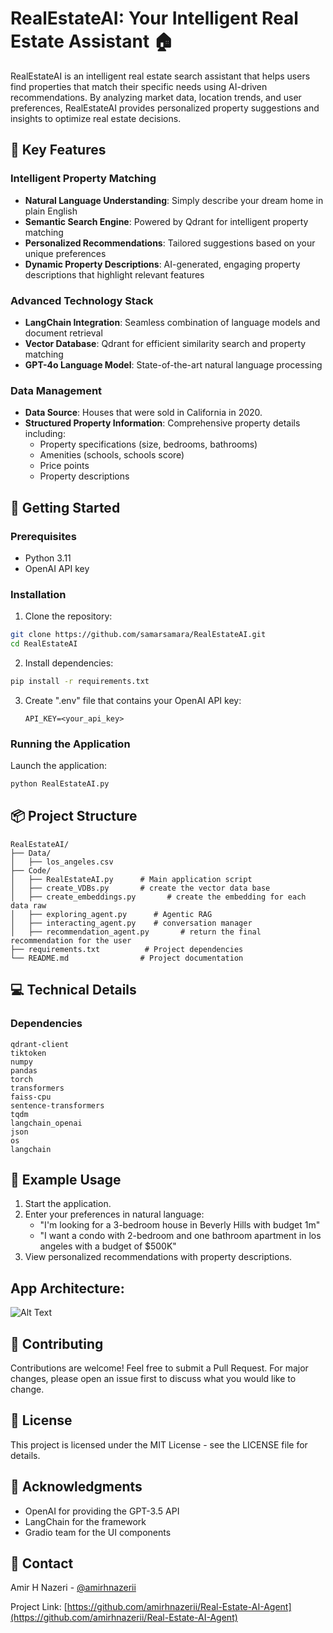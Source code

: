 # RealEstateAI: Your Intelligent Real Estate Assistant 🏠


RealEstateAI is an intelligent real estate search assistant that helps users find properties that match their specific needs using AI-driven recommendations. By analyzing market data, location trends, and user preferences, RealEstateAI provides personalized property suggestions and insights to optimize real estate decisions.

## 🌟 Key Features

### Intelligent Property Matching
- **Natural Language Understanding**: Simply describe your dream home in plain English
- **Semantic Search Engine**: Powered by Qdrant for intelligent property matching
- **Personalized Recommendations**: Tailored suggestions based on your unique preferences
- **Dynamic Property Descriptions**: AI-generated, engaging property descriptions that highlight relevant features

### Advanced Technology Stack
- **LangChain Integration**: Seamless combination of language models and document retrieval
- **Vector Database**: Qdrant for efficient similarity search and property matching
- **GPT-4o Language Model**: State-of-the-art natural language processing

### Data Management
- **Data Source**: Houses that were sold in California in 2020. 
- **Structured Property Information**: Comprehensive property details including:
  - Property specifications (size, bedrooms, bathrooms)
  - Amenities (schools, schools score)
  - Price points
  - Property descriptions
 

## 🚀 Getting Started

### Prerequisites
- Python 3.11 
- OpenAI API key

### Installation

1. Clone the repository:
```bash
git clone https://github.com/samarsamara/RealEstateAI.git
cd RealEstateAI
```

2. Install dependencies:
```bash
pip install -r requirements.txt
```

3. Create ".env" file that contains your OpenAI API key:
   ```
   API_KEY=<your_api_key>
   ``` 

### Running the Application

Launch the application:
```bash
python RealEstateAI.py
```

## 📦 Project Structure
```
RealEstateAI/
├── Data/
│   ├── los_angeles.csv
├── Code/
│   ├── RealEstateAI.py      # Main application script
│   ├── create_VDBs.py       # create the vector data base
│   ├── create_embeddings.py       # create the embedding for each data raw
│   ├── exploring_agent.py      # Agentic RAG
│   ├── interacting_agent.py    # conversation manager 
│   ├── recommendation_agent.py       # return the final recommendation for the user
├── requirements.txt          # Project dependencies
└── README.md                # Project documentation
```

## 💻 Technical Details

### Dependencies
```
qdrant-client
tiktoken
numpy
pandas
torch
transformers
faiss-cpu
sentence-transformers
tqdm
langchain_openai
json
os
langchain

```



## 🎯 Example Usage

1. Start the application.
2. Enter your preferences in natural language:
   - "I'm looking for a 3-bedroom house in Beverly Hills with budget 1m"
   - "I want a condo with 2-bedroom and one bathroom apartment in los angeles with a budget of $500K"
3. View personalized recommendations with property descriptions.



## App Architecture:

![Alt Text](https://raw.githubusercontent.com/YOUR_GITHUB_USERNAME/REPO_NAME/main/path-to-image.jpg)




## 🤝 Contributing

Contributions are welcome! Feel free to submit a Pull Request. For major changes, please open an issue first to discuss what you would like to change.

## 📄 License

This project is licensed under the MIT License - see the LICENSE file for details.

## 🙏 Acknowledgments

- OpenAI for providing the GPT-3.5 API
- LangChain for the framework
- Gradio team for the UI components

## 📧 Contact

Amir H Nazeri - [@amirhnazerii](https://github.com/amirhnazerii)

Project Link: [https://github.com/amirhnazerii/Real-Estate-AI-Agent](https://github.com/amirhnazerii/Real-Estate-AI-Agent)
